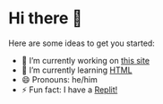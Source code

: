 # Hi there 👋

Here are some ideas to get you started:

- 🔭 I’m currently working on [this site](https://github.com/mei1012/site)
- 🌱 I’m currently learning [HTML](https://en.wikipedia.org/wiki/HTML)
- 😄 Pronouns: he/him
- ⚡ Fun fact: I have a [Replit!](https://replit.com/@MicahIshmael)

